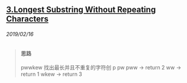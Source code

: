 ## [3.Longest Substring Without Repeating Characters](https://leetcode.com/problems/longest-substring-without-repeating-characters/)

###### 2019/02/16

> #### 思路
> pwwkew 找出最长并且不重复的字符创
> p
> pw
> pww -> return 2
> ww -> return 1
> wkew -> return 3




